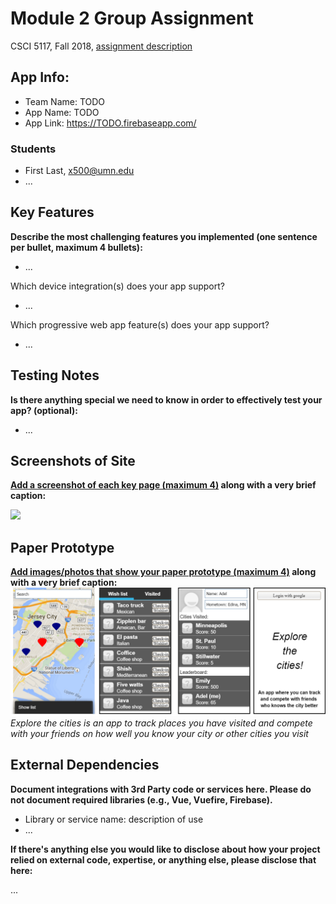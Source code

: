 # Module 2 Group Assignment

CSCI 5117, Fall 2018, [assignment description](https://docs.google.com/document/d/1NN_rCSks6TT1TS7TaVXFsRIBCYeqs5MUa4ijEN-Vhoo/edit)

## App Info:

* Team Name: TODO
* App Name: TODO
* App Link: <https://TODO.firebaseapp.com/>

### Students

* First Last, x500@umn.edu
* ...


## Key Features

**Describe the most challenging features you implemented
(one sentence per bullet, maximum 4 bullets):**

* ...

Which device integration(s) does your app support?

* ...

Which progressive web app feature(s) does your app support?

* ...


## Testing Notes

**Is there anything special we need to know in order to effectively test your app? (optional):**

* ...


## Screenshots of Site

**[Add a screenshot of each key page (maximum 4)](https://stackoverflow.com/questions/10189356/how-to-add-screenshot-to-readmes-in-github-repository)
along with a very brief caption:**

![](https://media.giphy.com/media/o0vwzuFwCGAFO/giphy.gif)


## Paper Prototype

**[Add images/photos that show your paper prototype (maximum 4)](https://stackoverflow.com/questions/10189356/how-to-add-screenshot-to-readmes-in-github-repository) along with a very brief caption:**
![](untitled_page.png?raw=true)
*Explore the cities is an app to track places you have visited and compete with your friends on how well you know your city or other cities you visit*


## External Dependencies

**Document integrations with 3rd Party code or services here.
Please do not document required libraries (e.g., Vue, Vuefire, Firebase).**

* Library or service name: description of use
* ...

**If there's anything else you would like to disclose about how your project
relied on external code, expertise, or anything else, please disclose that
here:**

...
